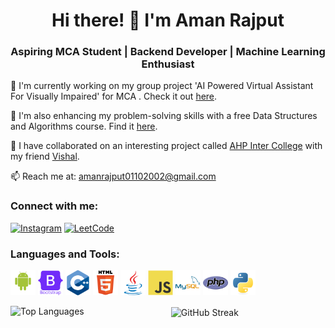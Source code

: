 <h1 align="center">Hi there! 👋 I'm Aman Rajput</h1>
<h3 align="center">Aspiring MCA Student | Backend Developer | Machine Learning Enthusiast</h3>

🌱 I'm currently working on my group project 'AI Powered Virtual Assistant For Visually Impaired' for MCA .
             Check it out [here](https://github.com/AmanRajput001/AI-Assistant-For-Visually-Impaired/tree/main/AIAssistentForVisuallyImapired).

🌱 I'm also enhancing my problem-solving skills with a free Data Structures and Algorithms course. Find it [here](https://www.youtube.com/playlist?list=PL9gnSGHSqcnr_DxHsP7AW9ftq0AtAyYqJ).

👯 I have collaborated on an interesting project called [AHP Inter College](https://ahpintercollege.in/) with my friend [Vishal](https://github.com/vishalvky007).


📫 Reach me at: [amanrajput01102002@gmail.com](mailto:amanrajput01102002@gmail.com)

<h3 align="left">Connect with me:</h3>
<p align="left">
  <a href="https://www.instagram.com/rajput.aman001" target="_blank"><img src="https://raw.githubusercontent.com/rahuldkjain/github-profile-readme-generator/master/src/images/icons/Social/instagram.svg" alt="Instagram" height="30" width="40" /></a>
  <a href="https://leetcode.com/amanrajput001/" target="_blank"><img src="https://raw.githubusercontent.com/rahuldkjain/github-profile-readme-generator/master/src/images/icons/Social/leet-code.svg" alt="LeetCode" height="30" width="40" /></a>
</p>

<h3 align="left">Languages and Tools:</h3>
<p align="left"> 
  <img src="https://raw.githubusercontent.com/devicons/devicon/master/icons/android/android-original-wordmark.svg" alt="Android" width="40" height="40"/>
  <img src="https://raw.githubusercontent.com/devicons/devicon/master/icons/bootstrap/bootstrap-plain-wordmark.svg" alt="Bootstrap" width="40" height="40"/>
  <img src="https://raw.githubusercontent.com/devicons/devicon/master/icons/cplusplus/cplusplus-original.svg" alt="C++" width="40" height="40"/>
  <img src="https://raw.githubusercontent.com/devicons/devicon/master/icons/html5/html5-original-wordmark.svg" alt="HTML5" width="40" height="40"/>
  <img src="https://raw.githubusercontent.com/devicons/devicon/master/icons/java/java-original.svg" alt="Java" width="40" height="40"/>
  <img src="https://raw.githubusercontent.com/devicons/devicon/master/icons/javascript/javascript-original.svg" alt="JavaScript" width="40" height="40"/>
  <img src="https://raw.githubusercontent.com/devicons/devicon/master/icons/mysql/mysql-original-wordmark.svg" alt="MySQL" width="40" height="40"/>
  <img src="https://raw.githubusercontent.com/devicons/devicon/master/icons/php/php-original.svg" alt="PHP" width="40" height="40"/>
  <img src="https://raw.githubusercontent.com/devicons/devicon/master/icons/python/python-original.svg" alt="Python" width="40" height="40"/>
</p>

<p align="center">
  <img align="left" src="https://github-readme-stats.vercel.app/api/top-langs?username=amanrajput001&show_icons=true&locale=en&layout=compact" alt="Top Languages" />
</p>

<p align="center">
  <img align="center" src="https://github-readme-streak-stats.herokuapp.com/?user=amanrajput001" alt="GitHub Streak" />
</p>
